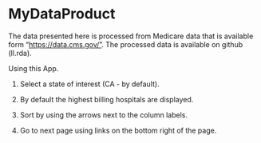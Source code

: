 MyDataProduct
=============

The data presented here is processed from Medicare data that is available form “https://data.cms.gov/”. The processed data is available on github (ll.rda).

Using this App.

1) Select a state of interest (CA - by default).

2) By default the highest billing hospitals are displayed.

3) Sort by using the arrows next to the column labels.

4) Go to next page using links on the bottom right of the page.
